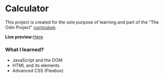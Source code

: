# Calculator
This project is created for the sole purpose of learning and part of the "The Odin Project" [curriculum](https://theodinproject.com/).

**Live preview:**[Here](https://sisyphus6ix.github.io/Calculator/)

### What I learned?
- JavaScript and the DOM
- HTML and its elements
- Advanced CSS (Flexbox)